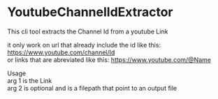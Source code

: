 # YoutubeChannelIdExtractor

This cli tool extracts the Channel Id from a youtube Link

it only work on url that already include the id like this:
https://www.youtube.com/channel/Id  
or links that are abreviated like this:
https://www.youtube.com/@Name  

Usage  
arg 1 is the Link  
arg 2 is optional and is a filepath that point to an output file